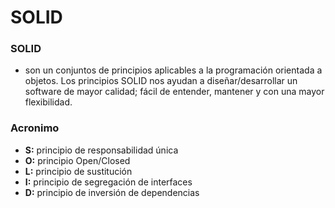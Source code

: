 # SOLID

<h3> SOLID </h3>

  * son un conjuntos de principios aplicables a la programación orientada a objetos. Los principios SOLID nos ayudan a diseñar/desarrollar un software de mayor calidad; 
    fácil de entender, mantener y con una mayor flexibilidad.
    
  
<h3> Acronimo </h3>

  * <strong>S:</strong> principio de responsabilidad única
  * <strong>O:</strong> principio Open/Closed
  * <strong>L:</strong> principio de sustitución
  * <strong>I:</strong> principio de segregación de interfaces
  * <strong>D:</strong> principio de inversión de dependencias
